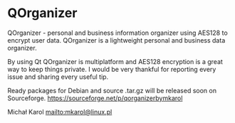 QOrganizer
==========
QOrganizer - personal and business information organizer using AES128 to encrypt user data.
QOrganizer is a lightweight personal and business data organizer.

By using Qt QOrganizer is multiplatform and AES128 encryption is a great way to keep things private.
I would be very thankful for reporting every issue and sharing every useful tip.

Ready packages for Debian and source .tar.gz will be released soon on Sourceforge.
https://sourceforge.net/p/qorganizerbymkarol

Michał Karol <mailto:mkarol@linux.pl>
